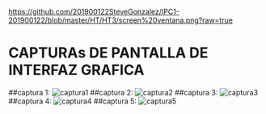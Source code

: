 https://github.com/201900122SteveGonzalez/IPC1-201900122/blob/master/HT/HT3/screen%20ventana.png?raw=true
# CAPTURAs DE PANTALLA DE INTERFAZ GRAFICA
  ##captura 1:
![captura1](https://user-images.githubusercontent.com/66354474/85682809-dfd0cf80-b689-11ea-883d-695834dce461.png)
  ##captura 2:
![captura2](https://user-images.githubusercontent.com/66354474/85682939-fe36cb00-b689-11ea-8fa3-253d24e24fb7.png)
  ##captura 3:
![captura3](https://user-images.githubusercontent.com/66354474/85683037-160e4f00-b68a-11ea-8f94-6d3050064304.png)
  ##captura 4:
![captura4](https://user-images.githubusercontent.com/66354474/85683118-2cb4a600-b68a-11ea-8b89-e98ba6621c92.png)
  ##captura 5:
![captura5](https://user-images.githubusercontent.com/66354474/85683220-4229d000-b68a-11ea-9a54-055724134d87.png)
